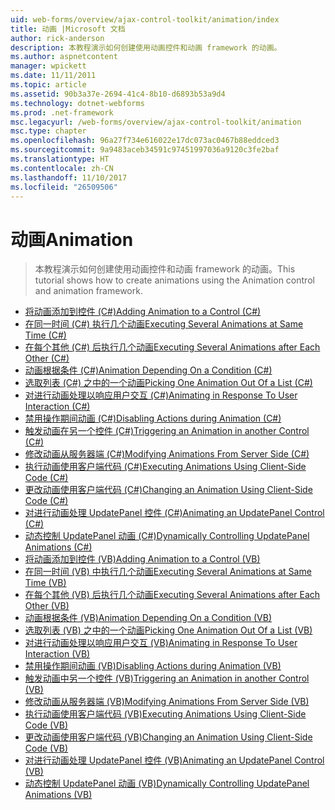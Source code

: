 ```yaml
---
uid: web-forms/overview/ajax-control-toolkit/animation/index
title: 动画 |Microsoft 文档
author: rick-anderson
description: 本教程演示如何创建使用动画控件和动画 framework 的动画。
ms.author: aspnetcontent
manager: wpickett
ms.date: 11/11/2011
ms.topic: article
ms.assetid: 90b3a37e-2694-41c4-8b10-d6893b53a9d4
ms.technology: dotnet-webforms
ms.prod: .net-framework
msc.legacyurl: /web-forms/overview/ajax-control-toolkit/animation
msc.type: chapter
ms.openlocfilehash: 96a27f734e616022e17dc073ac0467b88eddced3
ms.sourcegitcommit: 9a9483aceb34591c97451997036a9120c3fe2baf
ms.translationtype: HT
ms.contentlocale: zh-CN
ms.lasthandoff: 11/10/2017
ms.locfileid: "26509506"
---
```

<a name="animation"></a><span data-ttu-id="57ccb-103">动画</span><span class="sxs-lookup"><span data-stu-id="57ccb-103">Animation</span></span>
====================
> <span data-ttu-id="57ccb-104">本教程演示如何创建使用动画控件和动画 framework 的动画。</span><span class="sxs-lookup"><span data-stu-id="57ccb-104">This tutorial shows how to create animations using the Animation control and animation framework.</span></span>


- [<span data-ttu-id="57ccb-105">将动画添加到控件 (C#)</span><span class="sxs-lookup"><span data-stu-id="57ccb-105">Adding Animation to a Control (C#)</span></span>](adding-animation-to-a-control-cs.md)
- [<span data-ttu-id="57ccb-106">在同一时间 (C#) 执行几个动画</span><span class="sxs-lookup"><span data-stu-id="57ccb-106">Executing Several Animations at Same Time (C#)</span></span>](executing-several-animations-at-the-same-time-cs.md)
- [<span data-ttu-id="57ccb-107">在每个其他 (C#) 后执行几个动画</span><span class="sxs-lookup"><span data-stu-id="57ccb-107">Executing Several Animations after Each Other (C#)</span></span>](executing-several-animations-after-each-other-cs.md)
- [<span data-ttu-id="57ccb-108">动画根据条件 (C#)</span><span class="sxs-lookup"><span data-stu-id="57ccb-108">Animation Depending On a Condition (C#)</span></span>](animation-depending-on-a-condition-cs.md)
- [<span data-ttu-id="57ccb-109">选取列表 (C#) 之中的一个动画</span><span class="sxs-lookup"><span data-stu-id="57ccb-109">Picking One Animation Out Of a List (C#)</span></span>](picking-one-animation-out-of-a-list-cs.md)
- [<span data-ttu-id="57ccb-110">对进行动画处理以响应用户交互 (C#)</span><span class="sxs-lookup"><span data-stu-id="57ccb-110">Animating in Response To User Interaction (C#)</span></span>](animating-in-response-to-user-interaction-cs.md)
- [<span data-ttu-id="57ccb-111">禁用操作期间动画 (C#)</span><span class="sxs-lookup"><span data-stu-id="57ccb-111">Disabling Actions during Animation (C#)</span></span>](disabling-actions-during-animation-cs.md)
- [<span data-ttu-id="57ccb-112">触发动画在另一个控件 (C#)</span><span class="sxs-lookup"><span data-stu-id="57ccb-112">Triggering an Animation in another Control (C#)</span></span>](triggering-an-animation-in-another-control-cs.md)
- [<span data-ttu-id="57ccb-113">修改动画从服务器端 (C#)</span><span class="sxs-lookup"><span data-stu-id="57ccb-113">Modifying Animations From Server Side (C#)</span></span>](modifying-animations-from-the-server-side-cs.md)
- [<span data-ttu-id="57ccb-114">执行动画使用客户端代码 (C#)</span><span class="sxs-lookup"><span data-stu-id="57ccb-114">Executing Animations Using Client-Side Code (C#)</span></span>](executing-animations-using-client-side-code-cs.md)
- [<span data-ttu-id="57ccb-115">更改动画使用客户端代码 (C#)</span><span class="sxs-lookup"><span data-stu-id="57ccb-115">Changing an Animation Using Client-Side Code (C#)</span></span>](changing-an-animation-using-client-side-code-cs.md)
- [<span data-ttu-id="57ccb-116">对进行动画处理 UpdatePanel 控件 (C#)</span><span class="sxs-lookup"><span data-stu-id="57ccb-116">Animating an UpdatePanel Control (C#)</span></span>](animating-an-updatepanel-control-cs.md)
- [<span data-ttu-id="57ccb-117">动态控制 UpdatePanel 动画 (C#)</span><span class="sxs-lookup"><span data-stu-id="57ccb-117">Dynamically Controlling UpdatePanel Animations (C#)</span></span>](dynamically-controlling-updatepanel-animations-cs.md)
- [<span data-ttu-id="57ccb-118">将动画添加到控件 (VB)</span><span class="sxs-lookup"><span data-stu-id="57ccb-118">Adding Animation to a Control (VB)</span></span>](adding-animation-to-a-control-vb.md)
- [<span data-ttu-id="57ccb-119">在同一时间 (VB) 中执行几个动画</span><span class="sxs-lookup"><span data-stu-id="57ccb-119">Executing Several Animations at Same Time (VB)</span></span>](executing-several-animations-at-the-same-time-vb.md)
- [<span data-ttu-id="57ccb-120">在每个其他 (VB) 后执行几个动画</span><span class="sxs-lookup"><span data-stu-id="57ccb-120">Executing Several Animations after Each Other (VB)</span></span>](executing-several-animations-after-each-other-vb.md)
- [<span data-ttu-id="57ccb-121">动画根据条件 (VB)</span><span class="sxs-lookup"><span data-stu-id="57ccb-121">Animation Depending On a Condition (VB)</span></span>](animation-depending-on-a-condition-vb.md)
- [<span data-ttu-id="57ccb-122">选取列表 (VB) 之中的一个动画</span><span class="sxs-lookup"><span data-stu-id="57ccb-122">Picking One Animation Out Of a List (VB)</span></span>](picking-one-animation-out-of-a-list-vb.md)
- [<span data-ttu-id="57ccb-123">对进行动画处理以响应用户交互 (VB)</span><span class="sxs-lookup"><span data-stu-id="57ccb-123">Animating in Response To User Interaction (VB)</span></span>](animating-in-response-to-user-interaction-vb.md)
- [<span data-ttu-id="57ccb-124">禁用操作期间动画 (VB)</span><span class="sxs-lookup"><span data-stu-id="57ccb-124">Disabling Actions during Animation (VB)</span></span>](disabling-actions-during-animation-vb.md)
- [<span data-ttu-id="57ccb-125">触发动画中另一个控件 (VB)</span><span class="sxs-lookup"><span data-stu-id="57ccb-125">Triggering an Animation in another Control (VB)</span></span>](triggering-an-animation-in-another-control-vb.md)
- [<span data-ttu-id="57ccb-126">修改动画从服务器端 (VB)</span><span class="sxs-lookup"><span data-stu-id="57ccb-126">Modifying Animations From Server Side (VB)</span></span>](modifying-animations-from-the-server-side-vb.md)
- [<span data-ttu-id="57ccb-127">执行动画使用客户端代码 (VB)</span><span class="sxs-lookup"><span data-stu-id="57ccb-127">Executing Animations Using Client-Side Code (VB)</span></span>](executing-animations-using-client-side-code-vb.md)
- [<span data-ttu-id="57ccb-128">更改动画使用客户端代码 (VB)</span><span class="sxs-lookup"><span data-stu-id="57ccb-128">Changing an Animation Using Client-Side Code (VB)</span></span>](changing-an-animation-using-client-side-code-vb.md)
- [<span data-ttu-id="57ccb-129">对进行动画处理 UpdatePanel 控件 (VB)</span><span class="sxs-lookup"><span data-stu-id="57ccb-129">Animating an UpdatePanel Control (VB)</span></span>](animating-an-updatepanel-control-vb.md)
- [<span data-ttu-id="57ccb-130">动态控制 UpdatePanel 动画 (VB)</span><span class="sxs-lookup"><span data-stu-id="57ccb-130">Dynamically Controlling UpdatePanel Animations (VB)</span></span>](dynamically-controlling-updatepanel-animations-vb.md)
